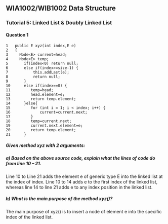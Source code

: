 ## WIA1002/WIB1002 Data Structure
### Tutorial 5: Linked List & Doubly Linked List

#### Question 1
```plaintext
1   public E xyz(int index,E e)
2   {
3     Node<E> current=head;
4     Node<E> temp;
5       if(index<0) return null;
6       else if(index>=size-1) {
7           this.addLast(e);
8           return null;
9       }
10      else if(index==0) {
11         temp=head;
12         head.element=e;
13         return temp.element;
14      }else{
15         for (int i = 1; i < index; i++) {
16             current=current.next;
17         }
18         temp=current.next;
19         current.next.element=e;
20         return temp.element;
21      }
```

##### Given method xyz with 2 arguments:
##### a) Based on the above source code, explain what the lines of code do from line 10 – 21.

Line 10 to Line 21 adds the element e of generic type E into the linked list at the index of index. Line 10 to 14 adds e to the first index of the linked list, whereas line 14 to line 21 adds e to any index position in the linked list.


##### b) What is the main purpose of the method xyz()?

The main purpose of xyz() is to insert a node of element e into the specific index of the linked list.

